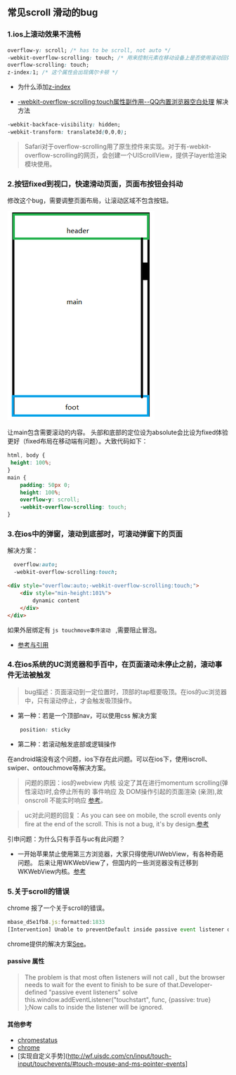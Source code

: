 ## 常见scroll 滑动的bug

### 1.ios上滚动效果不流畅
```css
overflow-y: scroll; /* has to be scroll, not auto */
-webkit-overflow-scrolling: touch; /* 用来控制元素在移动设备上是否使用滚动回弹效果 */
overflow-scrolling: touch;
z-index:1; /* 这个属性会出现偶尔卡顿 */
```

* 为什么添加[z-index](https://segmentfault.com/a/1190000002783265)

* [-webkit-overflow-scrolling:touch属性副作用--QQ内置浏览器空白处理](https://juejin.im/post/5a275825f265da431280c883)
 解决方法
 ```css
 -webkit-backface-visibility: hidden;
 -webkit-transform: translate3d(0,0,0);
 ```

 > Safari对于overflow-scrolling用了原生控件来实现。对于有-webkit-overflow-scrolling的网页，会创建一个UIScrollView，提供子layer给渲染模块使用。

### 2.按钮fixed到视口，快速滑动页面，页面布按钮会抖动
修改这个bug，需要调整页面布局，让滚动区域不包含按钮。

 ![layout](assets/fixedLayout.png)

让main包含需要滚动的内容。
头部和底部的定位设为absolute会比设为fixed体验更好（fixed布局在移动端有问题）。大致代码如下：

```css
html, body {
 height: 100%;
}
main {
    padding: 50px 0;
    height: 100%;
    overflow-y: scroll;
    -webkit-overflow-scrolling: touch;
}
```


### 3.在ios中的弹窗，滚动到底部时，可滚动弹窗下的页面
解决方案：
```css
  overflow:auto;
  -webkit-overflow-scrolling:touch; 
```
```html
<div style="overflow:auto;-webkit-overflow-scrolling:touch;">
	<div style="min-height:101%">
		dynamic content
	</div>
</div>
```

如果外层绑定有 ```js touchmove事件滚动 ``` ,需要阻止冒泡。 

 * [参考与引用](https://www.cnblogs.com/xiahj/p/8036419.html)


### 4.在ios系统的UC浏览器和手百中，在页面滚动未停止之前，滚动事件无法被触发

> bug描述：页面滚动到一定位置时，顶部的tap框要吸顶。在ios的uc浏览器中，只有滚动停止，才会触发吸顶操作。

* 第一种：若是一个顶部nav，可以使用css 解决方案
```css
    position: sticky
```


* 第二种：若滚动触发底部或逻辑操作

在android端没有这个问题，ios下存在此问题。可以在ios下，使用iscroll、swiper、ontouchmove等解决方案。

> 问题的原因：ios的webview 内核 设定了其在进行momentum scrolling(弹性滚动)时,会停止所有的 事件响应 及 DOM操作引起的页面渲染 (亲测),故 onscroll 不能实时响应 [参考](https://segmentfault.com/q/1010000004453730)。

> uc对此问题的回复：As you can see on mobile, the scroll events only fire at the end of the scroll. This is not a bug, it's by design.[参考](http://andyshora.com/mobile-scroll-event-problems.html)

引申问题：为什么只有手百与uc有此问题？

* 一开始苹果禁止使用第三方浏览器，大家只得使用UIWebView，有各种奇葩问题。
后来让用WKWebView了，但国内的一些浏览器没有迁移到WKWebView内核。[参考](http://www.cnblogs.com/chris-oil/p/6164966.html)


### 5.关于scroll的错误
chrome 报了一个关于scroll的错误。

```js
mbase_d5e1fb8.js:formatted:1833 
[Intervention] Unable to preventDefault inside passive event listener due to target being treated as passive. 
```
chrome提供的解决方案[See](https://www.chromestatus.com/features/5093566007214080)。

#### passive 属性
>The problem is that most often listeners will not call , but the browser needs to wait for the event to finish to be sure of that.Developer-defined "passive event listeners" solve this.window.addEventListener("touchstart", func, {passive: true} );Now calls to inside the listener will be ignored.

#### 其他参考

* [chromestatus](https://www.chromestatus.com/features/5093566007214080)
* [chrome](https://developers.google.com/web/updates/2017/01/scrolling-intervention)
* [实现自定义手势](http://wf.uisdc.com/cn/input/touch-input/touchevents/#touch-mouse-and-ms-pointer-events]


